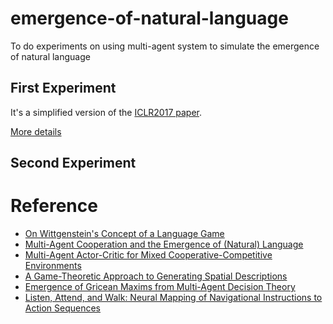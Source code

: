 # emergence-of-natural-language
To do experiments on using multi-agent system to simulate the emergence of natural language

## First Experiment
It's a simplified version of the [ICLR2017 paper](https://arxiv.org/pdf/1612.07182.pdf).

[More details](number-game/README.md)

## Second Experiment

# Reference

- [On Wittgenstein's Concept of a Language Game](http://postmoderntherapies.com/word.html)
- [Multi-Agent Cooperation and the Emergence of (Natural) Language](https://arxiv.org/pdf/1612.07182.pdf)
- [Multi-Agent Actor-Critic for Mixed Cooperative-Competitive Environments](https://arxiv.org/pdf/1706.02275.pdf)
- [A Game-Theoretic Approach to Generating Spatial Descriptions](http://www.aclweb.org/anthology/D10-1040)
- [Emergence of Gricean Maxims from Multi-Agent Decision Theory](https://nlp.stanford.edu/pubs/cards-naacl2013.pdf)
- [Listen, Attend, and Walk: Neural Mapping of Navigational Instructions to Action Sequences](https://arxiv.org/pdf/1506.04089.pdf)